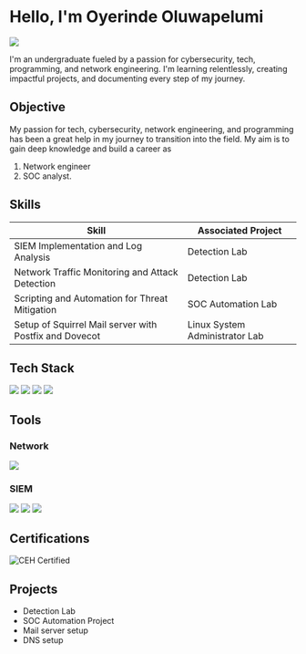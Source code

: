 # Hello, I'm Oyerinde Oluwapelumi
<a href="https://www.linkedin.com/in/pelumi-oyerinde-6b26472a3"><img src="https://img.shields.io/badge/-LinkedIn-0072b1?&style=for-the-badge&logo=linkedin&logoColor=white" /></a>

 I'm an undergraduate fueled by a passion for cybersecurity, tech, programming, and network engineering. I'm learning relentlessly, creating impactful projects, and documenting every step of my journey.

## Objective 

My passion for tech, cybersecurity, network engineering, and programming has been a great help in my journey to transition into the field. My aim is to gain deep knowledge and build a career as 
1. Network engineer
2. SOC analyst.

## Skills


| Skill                                         | Associated Project         |
|-----------------------------------------------|----------------------------|
| SIEM Implementation and Log Analysis          | Detection Lab|
| Network Traffic Monitoring and Attack Detection | Detection Lab|
| Scripting and Automation for Threat Mitigation | SOC Automation Lab|
| Setup of Squirrel Mail server with Postfix and Dovecot | Linux System Administrator Lab|

## Tech Stack  
<div>

<img src="https://img.shields.io/badge/-Python-3776AB?style=for-the-badge&logo=python&logoColor=white" />
<img src="https://img.shields.io/badge/-Bash-4EAA25?style=for-the-badge&logo=gnu-bash&logoColor=white" />
<img src="https://img.shields.io/badge/-GitHub-181717?style=for-the-badge&logo=github&logoColor=white" />
<img src="https://img.shields.io/badge/-Linux-FCC624?style=for-the-badge&logo=linux&logoColor=black" />


</div>

## Tools


### Network
<div>
    <img src="https://img.shields.io/badge/-Wireshark-1679A7?&style=for-the-badge&logo=Wireshark&logoColor=white" />
    
</div>


### SIEM
<div>
    <img src="https://img.shields.io/badge/-Microsoft_Sentinel-0078D4?&style=for-the-badge&logo=Microsoft&logoColor=white" />
    <img src="https://img.shields.io/badge/-Splunk-000000?&style=for-the-badge&logo=Splunk&logoColor=white" />
    <img src="https://img.shields.io/badge/-Elastic-005571?&style=for-the-badge&logo=Elastic&logoColor=white" />
</div>

## Certifications

<div>
  
  <img src="https://img.shields.io/badge/Certified%20Ethical%20Hacker-CEH-red?style=for-the-badge&logo=hackthebox&logoColor=white" alt="CEH Certified" />


</div>

## Projects
- Detection Lab
- SOC Automation Project
- Mail server setup
- DNS setup
  
